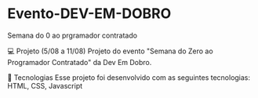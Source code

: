 # Evento-DEV-EM-DOBRO

Semana do 0 ao prgramador contratado


💻 Projeto (5/08 a 11/08)
Projeto do evento "Semana do Zero ao Programador Contratado" da Dev Em Dobro.


🚀 Tecnologias
Esse projeto foi desenvolvido com as seguintes tecnologias: HTML, CSS, Javascript


